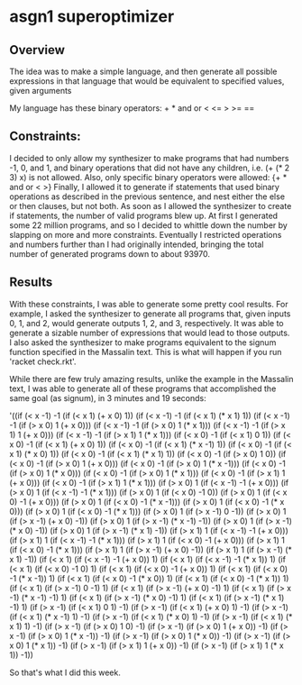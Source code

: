 # asgn1 superoptimizer

## Overview

The idea was to make a simple language, and then generate all possible expressions in that language that would be equivalent to specified values, given arguments

My language has these binary operators: + * and or < <= > >= ==

## Constraints:
I decided to only allow my synthesizer to make programs that had numbers -1, 0, and 1, and binary operations that did not have any children, i.e. (+ (* 2 3) x) is not allowed. Also, only specific binary operators were allowed: {+ * and or < >} Finally, I allowed it to generate if statements that used binary operations as described in the previous sentence, and nest either the else or then clauses, but not both. As soon as I allowed the synthesizer to create if statements, the number of valid programs blew up. At first I generated some 22 million programs, and so I decided to whittle down the number by slapping on more and more constraints. Eventually I restricted operations and numbers further than I had originally intended, bringing the total number of generated programs down to about 93970.

## Results

With these constraints, I was able to generate some pretty cool results. For example, I asked the synthesizer to generate all programs that, given inputs 0, 1, and 2, would generate outputs 1, 2, and 3, respectively. It was able to generate a sizable number of expressions that would lead to those outputs. I also asked the synthesizer to make programs equivalent to the signum function specified in the Massalin text. This is what will happen if you run 'racket check.rkt'.

While there are few truly amazing results, unlike the example in the Massalin text, I was able to generate all of these programs that accomplished the same goal (as signum), in 3 minutes and 19 seconds:

'((if (< x -1) -1 (if (< x 1) (+ x 0) 1)) (if (< x -1) -1 (if (< x 1) (* x 1) 1)) (if (< x -1) -1 (if (> x 0) 1 (+ x 0))) (if (< x -1) -1 (if (> x 0) 1 (* x 1))) (if (< x -1) -1 (if (> x 1) 1 (+ x 0))) (if (< x -1) -1 (if (> x 1) 1 (* x 1))) (if (< x 0) -1 (if (< x 1) 0 1)) (if (< x 0) -1 (if (< x 1) (+ x 0) 1)) (if (< x 0) -1 (if (< x 1) (* x -1) 1)) (if (< x 0) -1 (if (< x 1) (* x 0) 1)) (if (< x 0) -1 (if (< x 1) (* x 1) 1)) (if (< x 0) -1 (if (> x 0) 1 0)) (if (< x 0) -1 (if (> x 0) 1 (+ x 0))) (if (< x 0) -1 (if (> x 0) 1 (* x -1))) (if (< x 0) -1 (if (> x 0) 1 (* x 0))) (if (< x 0) -1 (if (> x 0) 1 (* x 1))) (if (< x 0) -1 (if (> x 1) 1 (+ x 0))) (if (< x 0) -1 (if (> x 1) 1 (* x 1))) (if (> x 0) 1 (if (< x -1) -1 (+ x 0))) (if (> x 0) 1 (if (< x -1) -1 (* x 1))) (if (> x 0) 1 (if (< x 0) -1 0)) (if (> x 0) 1 (if (< x 0) -1 (+ x 0))) (if (> x 0) 1 (if (< x 0) -1 (* x -1))) (if (> x 0) 1 (if (< x 0) -1 (* x 0))) (if (> x 0) 1 (if (< x 0) -1 (* x 1))) (if (> x 0) 1 (if (> x -1) 0 -1)) (if (> x 0) 1 (if (> x -1) (+ x 0) -1)) (if (> x 0) 1 (if (> x -1) (* x -1) -1)) (if (> x 0) 1 (if (> x -1) (* x 0) -1)) (if (> x 0) 1 (if (> x -1) (* x 1) -1)) (if (> x 1) 1 (if (< x -1) -1 (+ x 0))) (if (> x 1) 1 (if (< x -1) -1 (* x 1))) (if (> x 1) 1 (if (< x 0) -1 (+ x 0))) (if (> x 1) 1 (if (< x 0) -1 (* x 1))) (if (> x 1) 1 (if (> x -1) (+ x 0) -1)) (if (> x 1) 1 (if (> x -1) (* x 1) -1)) (if (< x 1) (if (< x -1) -1 (+ x 0)) 1) (if (< x 1) (if (< x -1) -1 (* x 1)) 1) (if (< x 1) (if (< x 0) -1 0) 1) (if (< x 1) (if (< x 0) -1 (+ x 0)) 1) (if (< x 1) (if (< x 0) -1 (* x -1)) 1) (if (< x 1) (if (< x 0) -1 (* x 0)) 1) (if (< x 1) (if (< x 0) -1 (* x 1)) 1) (if (< x 1) (if (> x -1) 0 -1) 1) (if (< x 1) (if (> x -1) (+ x 0) -1) 1) (if (< x 1) (if (> x -1) (* x -1) -1) 1) (if (< x 1) (if (> x -1) (* x 0) -1) 1) (if (< x 1) (if (> x -1) (* x 1) -1) 1) (if (> x -1) (if (< x 1) 0 1) -1) (if (> x -1) (if (< x 1) (+ x 0) 1) -1) (if (> x -1) (if (< x 1) (* x -1) 1) -1) (if (> x -1) (if (< x 1) (* x 0) 1) -1) (if (> x -1) (if (< x 1) (* x 1) 1) -1) (if (> x -1) (if (> x 0) 1 0) -1) (if (> x -1) (if (> x 0) 1 (+ x 0)) -1) (if (> x -1) (if (> x 0) 1 (* x -1)) -1) (if (> x -1) (if (> x 0) 1 (* x 0)) -1) (if (> x -1) (if (> x 0) 1 (* x 1)) -1) (if (> x -1) (if (> x 1) 1 (+ x 0)) -1) (if (> x -1) (if (> x 1) 1 (* x 1)) -1))

So that's what I did this week.
